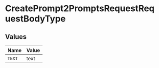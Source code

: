 # CreatePrompt2PromptsRequestRequestBodyType


## Values

| Name   | Value  |
| ------ | ------ |
| `TEXT` | text   |